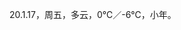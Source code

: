 <link href="../../css/style.css" rel="stylesheet" type="text/css" />

<span class="fzzy">20.1.17，周五，多云，0℃／-6℃，小年。

